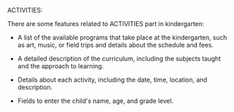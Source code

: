 ACTIVITIES:

There are some features related to ACTIVITIES part in kindergarten: 

   +  A list of the available programs that take place at the kindergarten, such as art, music, or field trips and details about the schedule and fees.

   + A detailed description of the curriculum, including the subjects taught and the approach to learning.

   + Details about each activity, including the date, time, location, and description. 

   + Fields to enter the child's name, age, and grade level.



   
   
